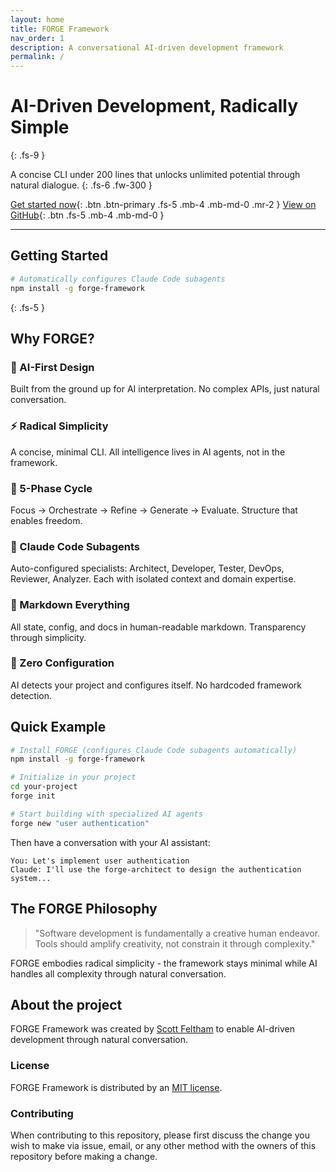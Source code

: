 ```yaml
---
layout: home
title: FORGE Framework
nav_order: 1
description: A conversational AI-driven development framework
permalink: /
---
```


# AI-Driven Development, Radically Simple
{: .fs-9 }

A concise CLI under 200 lines that unlocks unlimited potential through natural dialogue.
{: .fs-6 .fw-300 }

[Get started now](#getting-started){: .btn .btn-primary .fs-5 .mb-4 .mb-md-0 .mr-2 }
[View on GitHub](https://github.com/scottfeltham/forge-framework){: .btn .fs-5 .mb-4 .mb-md-0 }

---

## Getting Started

```bash
# Automatically configures Claude Code subagents
npm install -g forge-framework
```
{: .fs-5 }

## Why FORGE?

### 🧠 AI-First Design
Built from the ground up for AI interpretation. No complex APIs, just natural conversation.

### ⚡ Radical Simplicity  
A concise, minimal CLI. All intelligence lives in AI agents, not in the framework.

### 🔄 5-Phase Cycle
Focus → Orchestrate → Refine → Generate → Evaluate. Structure that enables freedom.

### 🤖 Claude Code Subagents
Auto-configured specialists: Architect, Developer, Tester, DevOps, Reviewer, Analyzer. Each with isolated context and domain expertise.

### 📝 Markdown Everything
All state, config, and docs in human-readable markdown. Transparency through simplicity.

### 🚀 Zero Configuration
AI detects your project and configures itself. No hardcoded framework detection.

## Quick Example

```bash
# Install FORGE (configures Claude Code subagents automatically)
npm install -g forge-framework

# Initialize in your project
cd your-project
forge init

# Start building with specialized AI agents
forge new "user authentication"
```

Then have a conversation with your AI assistant:

```
You: Let's implement user authentication
Claude: I'll use the forge-architect to design the authentication system...
```

## The FORGE Philosophy

> "Software development is fundamentally a creative human endeavor. 
> Tools should amplify creativity, not constrain it through complexity."

FORGE embodies radical simplicity - the framework stays minimal while AI handles all complexity through natural conversation.

## About the project

FORGE Framework was created by [Scott Feltham](https://github.com/scottfeltham) to enable AI-driven development through natural conversation.

### License

FORGE Framework is distributed by an [MIT license](https://github.com/scottfeltham/forge-framework/blob/main/LICENSE).

### Contributing

When contributing to this repository, please first discuss the change you wish to make via issue, email, or any other method with the owners of this repository before making a change.
